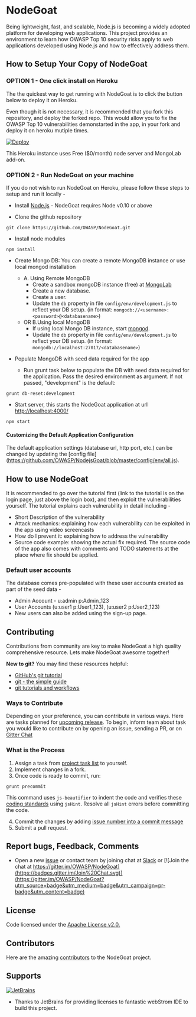# NodeGoat

Being lightweight, fast, and scalable, Node.js is becoming a widely adopted platform for developing web applications. This project provides an environment to learn how OWASP Top 10 security risks apply to web applications developed using Node.js and how to effectively address them.


## How to Setup Your Copy of NodeGoat

### OPTION 1 - One click install on Heroku
The the quickest way to get running with NodeGoat is to click the button below to deploy it on Heroku.

Even though it is not necessary, it is recommended that you fork this repository, and deploy the forked repo.
This would allow you to fix the OWASP Top 10 vulnerabilities demonstarted in the app, in your fork and deploy it on heroku mutiple times.

[![Deploy](https://www.herokucdn.com/deploy/button.png)](https://heroku.com/deploy)

This Heroku instance uses Free ($0/month) node server and MongoLab add-on.

### OPTION 2 - Run NodeGoat on your machine

If you do not wish to run NodeGoat on Heroku, please follow these steps to setup and run it locally - 
* Install [Node.js](http://nodejs.org/) - NodeGoat requires Node v0.10 or above

* Clone the github repository
```
git clone https://github.com/OWASP/NodeGoat.git
```

* Install node modules
```
npm install
``` 

* Create Mongo DB: 
    You can create a remote MongoDB instance or use local mongod installation
    * A. Using Remote MongoDB
        * Create a sandbox mongoDB instance (free) at [MongoLab](https://mongolab.com/plans/pricing/)
        * Create a new database. 
        * Create a user.
        * Update the `db` property in file `config/env/development.js` to reflect your DB setup. (in format: `mongodb://<username>:<password>@<databasename>`)
    * OR B.Using local MongoDB 
        * If using local Mongo DB instance, start [mongod](http://docs.mongodb.org/manual/reference/program/mongod/#bin.mongod). 
        * Update the `db` property in file `config/env/development.js` to reflect your DB setup. (in format: `mongodb://localhost:27017/<databasename>`)

* Populate MongoDB with seed data required for the app
    * Run grunt task below to populate the DB with seed data required for the application. Pass the desired environment as argument. If not passed, "development" is the default:
```
grunt db-reset:development
```
* Start server, this starts the NodeGoat application at url [http://localhost:4000/](http://localhost:4000/)
```
npm start
```
#### Customizing the Default Application Configuration
The default application settings (database url, http port, etc.) can be changed by updating the [config file] (https://github.com/OWASP/NodejsGoat/blob/master/config/env/all.js).


## How to use NodeGoat

It is recommended to go over the tutorial first (link to the tutorial is on the login page, just above the login box), and then exploit the vulnerabilities yourself.
The tutorial explains each vulnerability in detail including -
* Short Description of the vulnerability
* Attack mechanics: explaining how each vulnerability can be exploited in the app using video screencasts
* How do I prevent it: explaining how to address the vulnerability
* Source code example: showing the actual fix required. The source code of the app also comes with comments and TODO statements at the place where fix should be applied.

### Default user accounts

The database comes pre-populated with these user accounts created as part of the seed data -
* Admin Account - u:admin p:Admin_123
* User Accounts (u:user1 p:User1_123), (u:user2 p:User2_123)
* New users can also be added using the sign-up page.


## Contributing
Contributions from community are key to make NodeGoat a high quality comprehensive resource. Lets make NodeGoat awesome together!

**New to git?** You may find these resources helpful:
* [GitHub's git tutorial](http://try.github.io/)
* [git - the simple guide](http://rogerdudler.github.io/git-guide/)
* [git tutorials and workflows](https://www.atlassian.com/git/tutorial)

### Ways to Contribute
Depending on your preference, you can contribute in various ways. Here are tasks planned for [upcoming release](https://github.com/OWASP/NodeGoat/milestones).
To begin, inform team about task you would like to contribute on by opening an issue, sending a PR, or on [Gitter Chat](https://gitter.im/OWASP/NodeGoat)

### What is the Process
1. Assign a task from [project task list](https://github.com/OWASP/NodeGoat/issues?q=is%3Aopen) to yourself.
2. Implement changes in a fork.
3. Once code is ready to commit, run: 
```
grunt precommit
```
This command uses `js-beautifier` to indent the code and verifies these [coding standards](https://github.com/OWASP/NodeGoat/blob/master/.jshintrc) using `jsHint`. Resolve all `jsHint` errors before committing the code.

4. Commit the changes by adding [issue number into a commit message](https://help.github.com/articles/closing-issues-via-commit-messages)
5. Submit a pull request.

## Report bugs, Feedback, Comments
*  Open a new [issue](https://github.com/OWASP/NodeGoat/issues) or contact team by joining chat at [Slack](https://owasp.slack.com/messages/project-nodegoat/) or [![Join the chat at https://gitter.im/OWASP/NodeGoat](https://badges.gitter.im/Join%20Chat.svg)](https://gitter.im/OWASP/NodeGoat?utm_source=badge&utm_medium=badge&utm_campaign=pr-badge&utm_content=badge)


## License
Code licensed under the [Apache License v2.0.](http://www.apache.org/licenses/LICENSE-2.0)

## Contributors
Here are the amazing [contributors](https://github.com/OWASP/NodeGoat/graphs/contributors) to the NodeGoat project.

## Supports
[![JetBrains](https://www.jetbrains.com/company/docs/logo_jetbrains.png?raw=true)](https://www.jetbrains.com/webstorm/)
- Thanks to JetBrains for providing licenses to fantastic webStrom IDE to build this project.
